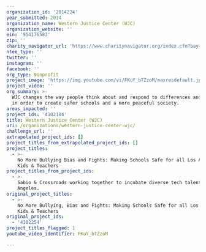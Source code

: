 ```yaml
---
organization_id: '2014224'
year_submitted: 2014
organization_name: Western Justice Center (WJC)
organization_website: ''
ein: '954176583'
zip: ''
charity_navigator_url: 'https://www.charitynavigator.org/index.cfm?bay=search.profile&ein=954176583'
ntee_type: ''
twitter: ''
instagram: ''
facebook: ''
org_type: Nonprofit
project_image: 'https://img.youtube.com/vi/FKuY_bTZzoM/maxresdefault.jpg'
project_video: ''
org_summary: >-
  WJC changes the way people think about and respond to differences and conflict
  in order to create safer schools and a more peaceful society.
areas_impacted: ''
project_ids: '4102184'
title: Western Justice Center (WJC)
uri: /organizations/western-justice-center-wjc/
challenge_url: ''
extrapolated_project_ids: []
project_titles_from_extrapolated_project_ids: []
project_titles:
  - >-
    No More Bullying Bias and Fights: Making Schools Safe for all Los Angeles
    Kids & Teachers
project_titles_from_project_ids:
  - >-
    Sabio & Crossroads working together to incubate diverse tech talent in Los
    Angeles.
original_project_titles:
  - >-
    No More Bullying, Bias and Fights: Making Schools Safe for all Los Angeles
    Kids & Teachers
original_project_ids:
  - '4102254'
project_titles_flagged: 1
youtube_video_identifier: FKuY_bTZzoM

---
```

